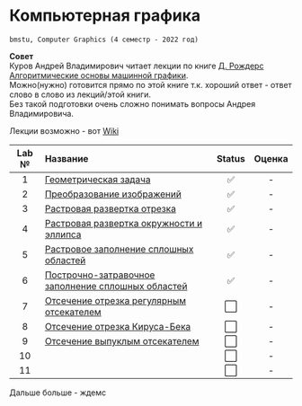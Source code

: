 # Компьютерная графика
```
bmstu, Computer Graphics (4 семестр - 2022 год)
```
**Совет**  
Куров Андрей Владимирович читает лекции по книге [Д. Рождерс Алгоритмические основы машинной графики](https://drive.google.com/drive/folders/15KNpQZOn_3PAQPQMJm8F8LO1nvGpR0s4).   
Можно(нужно) готовится прямо по этой книге т.к. хороший ответ - ответ слово в слово из лекций/этой книги.  
Без такой подготовки очень сложно понимать вопросы Андрея Владимировича. 

Лекции возможно - вот [Wiki](https://github.com/Mansurow/bmstu_CG/wiki)

| Lab № | Название | Status | Оценка |
|:------:|:-----|:-----:|:-----:|
| 1 | [Геометрическая задача](https://github.com/Mansurow/bmstu_CG/tree/master/lab_01) |:white_check_mark: | - |
| 2 | [Преобразование изображений](https://github.com/Mansurow/bmstu_CG/tree/master/lab_02) |:white_check_mark: | - |
| 3 | [Растровая развертка отрезка](https://github.com/Mansurow/bmstu_CG/tree/master/lab_03) |:white_check_mark:  | - |
| 4 | [Растровая развертка окружности и эллипса](https://github.com/Mansurow/bmstu_CG/tree/master/lab_04) | :white_check_mark:  | - |
| 5 | [Рaстровое заполнение сплошных областей](https://github.com/Mansurow/bmstu_CG/tree/master/lab_05) |:white_check_mark:  | - |
| 6 | [Построчно-затравочное заполнение сплошных областей](https://github.com/Mansurow/bmstu_CG/tree/master/lab_06) |:white_check_mark: | - |
| 7 | [Отсечение отрезка регулярным отсекателем](https://github.com/Mansurow/bmstu_CG/tree/master/lab_07) |:white_large_square: | - |
| 8 | [Отсечение отрезка Кируса-Бека](https://github.com/Mansurow/bmstu_CG/tree/master/lab_08) |:white_large_square: | - |
| 9 | [Отсечение выпуклым отсекателем](https://github.com/Mansurow/bmstu_CG/tree/master/lab_09) |:white_large_square: | - |
| 10 |  |:white_large_square: | - |
| 11 |  |:white_large_square: | - |

Дальше больше - ждемс 
